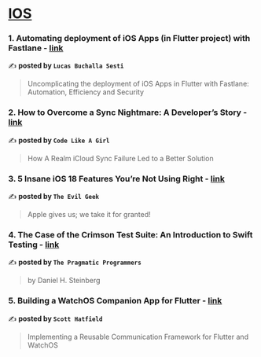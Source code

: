 
<h1><a href=https://medium.com/tag/ios/recommended target="_blank" rel="noopener noreferrer">IOS</a></h1>
<h3>1. Automating deployment of iOS Apps (in Flutter project) with Fastlane - <a href="https://medium.com/@lucas.buchalla.sesti/automating-deployment-of-ios-apps-in-flutter-project-with-fastlane-1174a4e235b9" target="_blank" rel="noopener noreferrer">link</a></h3>

✍️ **posted by `Lucas Buchalla Sesti`**

<blockquote>Uncomplicating the deployment of iOS Apps in Flutter with Fastlane: Automation, Efficiency and Security</blockquote>

<h3>2. How to Overcome a Sync Nightmare: A Developer’s Story - <a href="https://medium.com/code-like-a-girl/how-to-overcome-a-sync-nightmare-a-developers-story-3d0b26e64779" target="_blank" rel="noopener noreferrer">link</a></h3>

✍️ **posted by `Code Like A Girl`**

<blockquote>How A Realm iCloud Sync Failure Led to a Better Solution</blockquote>

<h3>3. 5 Insane iOS 18 Features You’re Not Using Right - <a href="https://medium.com/@evilgeek/5-insane-ios-18-features-youre-not-using-right-adf47b501300" target="_blank" rel="noopener noreferrer">link</a></h3>

✍️ **posted by `The Evil Geek`**

<blockquote>Apple gives us; we take it for granted!</blockquote>

<h3>4. The Case of the Crimson Test Suite: An Introduction to Swift Testing - <a href="https://medium.com/pragmatic-programmers/the-case-of-the-crimson-test-suite-an-introduction-to-swift-testing-b677f7da254e" target="_blank" rel="noopener noreferrer">link</a></h3>

✍️ **posted by `The Pragmatic Programmers`**

<blockquote>by Daniel H. Steinberg</blockquote>

<h3>5. Building a WatchOS Companion App for Flutter - <a href="https://medium.com/@Toglefritz/building-a-watchos-companion-app-for-flutter-08f80ea8cb1b" target="_blank" rel="noopener noreferrer">link</a></h3>

✍️ **posted by `Scott Hatfield`**

<blockquote>Implementing a Reusable Communication Framework for Flutter and WatchOS</blockquote>

